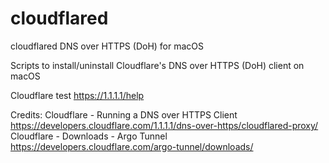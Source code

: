# cloudflared
cloudflared DNS over HTTPS (DoH) for macOS

Scripts to install/uninstall Cloudflare's DNS over HTTPS (DoH) client on macOS

Cloudflare test
https://1.1.1.1/help

Credits:
Cloudflare - Running a DNS over HTTPS Client
https://developers.cloudflare.com/1.1.1.1/dns-over-https/cloudflared-proxy/
Cloudflare - Downloads - Argo Tunnel 
https://developers.cloudflare.com/argo-tunnel/downloads/
